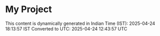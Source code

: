 # My Project

This content is dynamically generated in Indian Time (IST): 2025-04-24 18:13:57 IST
Converted to UTC: 2025-04-24 12:43:57 UTC
